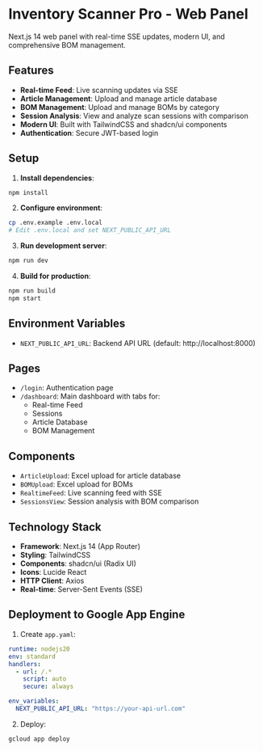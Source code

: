 # Inventory Scanner Pro - Web Panel

Next.js 14 web panel with real-time SSE updates, modern UI, and comprehensive BOM management.

## Features

- **Real-time Feed**: Live scanning updates via SSE
- **Article Management**: Upload and manage article database
- **BOM Management**: Upload and manage BOMs by category
- **Session Analysis**: View and analyze scan sessions with comparison
- **Modern UI**: Built with TailwindCSS and shadcn/ui components
- **Authentication**: Secure JWT-based login

## Setup

1. **Install dependencies**:
```bash
npm install
```

2. **Configure environment**:
```bash
cp .env.example .env.local
# Edit .env.local and set NEXT_PUBLIC_API_URL
```

3. **Run development server**:
```bash
npm run dev
```

4. **Build for production**:
```bash
npm run build
npm start
```

## Environment Variables

- `NEXT_PUBLIC_API_URL`: Backend API URL (default: http://localhost:8000)

## Pages

- `/login`: Authentication page
- `/dashboard`: Main dashboard with tabs for:
  - Real-time Feed
  - Sessions
  - Article Database
  - BOM Management

## Components

- `ArticleUpload`: Excel upload for article database
- `BOMUpload`: Excel upload for BOMs
- `RealtimeFeed`: Live scanning feed with SSE
- `SessionsView`: Session analysis with BOM comparison

## Technology Stack

- **Framework**: Next.js 14 (App Router)
- **Styling**: TailwindCSS
- **Components**: shadcn/ui (Radix UI)
- **Icons**: Lucide React
- **HTTP Client**: Axios
- **Real-time**: Server-Sent Events (SSE)

## Deployment to Google App Engine

1. Create `app.yaml`:
```yaml
runtime: nodejs20
env: standard
handlers:
  - url: /.*
    script: auto
    secure: always

env_variables:
  NEXT_PUBLIC_API_URL: "https://your-api-url.com"
```

2. Deploy:
```bash
gcloud app deploy
```
